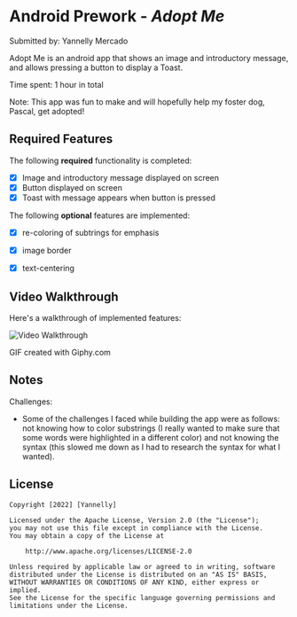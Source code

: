 # Android Prework - *Adopt Me*

Submitted by: Yannelly Mercado

Adopt Me is an android app that shows an image and introductory message, and allows pressing a button to display a Toast. 

Time spent: 1 hour in total

Note: This app was fun to make and will hopefully help my foster dog, Pascal, get adopted!

## Required Features

The following **required** functionality is completed:

* [x] Image and introductory message displayed on screen
* [x] Button displayed on screen
* [x] Toast with message appears when button is pressed 

The following **optional** features are implemented:

* [x] re-coloring of subtrings for emphasis
* [x] image border
* [x] text-centering


## Video Walkthrough

Here's a walkthrough of implemented features:

<img src='https://media.giphy.com/media/aEBlNK08yD3jWaSAcU/giphy.gif' title='Video Walkthrough' width='' alt='Video Walkthrough' />

<!-- Replace this with whatever GIF tool you used! -->
GIF created with Giphy.com


## Notes

Challenges:
- Some of the challenges I faced while building the app were as follows: not knowing how to color substrings (I really wanted to make sure that some words were highlighted in a different color) and not knowing the syntax (this slowed me down as I had to research the syntax for what I wanted).

## License

    Copyright [2022] [Yannelly]

    Licensed under the Apache License, Version 2.0 (the "License");
    you may not use this file except in compliance with the License.
    You may obtain a copy of the License at

        http://www.apache.org/licenses/LICENSE-2.0

    Unless required by applicable law or agreed to in writing, software
    distributed under the License is distributed on an "AS IS" BASIS,
    WITHOUT WARRANTIES OR CONDITIONS OF ANY KIND, either express or implied.
    See the License for the specific language governing permissions and
    limitations under the License.
